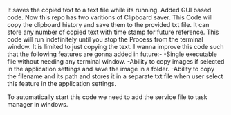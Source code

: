 It saves the copied text to a text file while its running.
Added GUI based code.
Now this repo has two varitions of Clipboard saver.
This Code will copy the clipboard history and save them to the provided txt file.
It can store any number of copied text with time stamp for future reference.
This code will run indefinitely until you stop the Process from the terminal window.
It is limited to just copying the text.
I wanna improve this code such that the following features are gonna added in future:-
-Single executable file without needing any terminal window.
-Ability to copy images if selected in the application settings and save the image in a folder.
-Ability to copy the filename and its path and stores it in a separate txt file when user select this feature in the 
 application settings.


 To automatically start this code we need to add the service file to task manager in windows.
 
